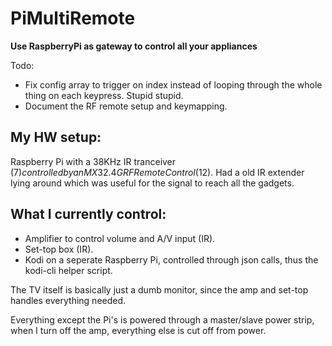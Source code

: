 # PiMultiRemote
**Use RaspberryPi as gateway to control all your appliances**

Todo: 
- Fix config array to trigger on index instead of looping through the whole thing on each keypress. Stupid stupid.
- Document the RF remote setup and keymapping.

## My HW setup:
Raspberry Pi with a 38KHz IR tranceiver ($7) controlled by an MX3 2.4G RF Remote Control ($12).
Had a old IR extender lying around which was useful for the signal to reach all the gadgets.

## What I currently control:

- Amplifier to control volume and A/V input (IR).
- Set-top box (IR).
- Kodi on a seperate Raspberry Pi, controlled through json calls, thus the kodi-cli helper script.

The TV itself is basically just a dumb monitor, since the amp and set-top handles everything needed.

Everything except the Pi's is powered through a master/slave power strip, when I turn off the amp, everything else is cut off from power.

